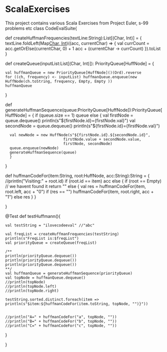 # ScalaExercises

This project contains various Scala Exercises from Project Euler, s-99  problems etc
class CodeEvalSuite{

  
  def createHuffmanFrequencies(textLine:String):List[(Char, Int)] = {
    textLine.foldLeft(Map[Char, Int]())((acc, currentChar) => {
                           val currCount = acc.getOrElse(currentChar, 0) + 1
                           acc + (currentChar -> currCount)
        }).toList
  }
  
  def createQueue(inputList:List[(Char, Int)]): PriorityQueue[HuffNode] = {
    
    val huffmanQueue = new PriorityQueue[HuffNode]()(Ord).reverse
    for ((ch, frequency) <- inputList) huffmanQueue.enqueue(new HuffNode(ch.toString, frequency, Empty, Empty ))
    huffmanQueue
  }
  
  
  
  def generateHuffmanSequence(queue:PriorityQueue[HuffNode]):PriorityQueue[HuffNode] = {
    if (queue.size == 1)
      queue
    else {
      val firstNode = queue.dequeue()
      println(s"${firstNode.id}={firstNode.val}")
      val secondNode = queue.dequeue()
      println(s"${firstNode.id}={firstNode.val}")
      
      val newNode = new HuffNode(s"${firstNode.id}.${secondNode.id}",
                              firstNode.value + secondNode.value,
                              firstNode, secondNode)
      queue.enqueue(newNode)
      generateHuffmanSequence(queue)
      }
  }
    
  
  def huffmanCodeFor(item:String, root:HuffNode, acc:String):String = {
      //println("Visiting:" + root.id)
      if (root.id == item) acc
      else {
        if (root == Empty) // we havent found it
          return ""
        else {
          val res = huffmanCodeFor(item, root.left, acc + "0")
          if (res == "") 
            huffmanCodeFor(item, root.right, acc + "1")
          else res
        }
      }
    
  }
  
  
  @Test
  def testHuffmann(){
    
    val testString = "ilovecodeeval" //"abc"
    
    val freqList = createHuffmanFrequencies(testString)
    println(s"FreqList is:$freqList")
    val priorityQueue = createQueue(freqList)
    
    /**
    println(priorityQueue.dequeue())
    println(priorityQueue.dequeue())
    println(priorityQueue.dequeue())
    **/
    val huffmanQueue = generateHuffmanSequence(priorityQueue)
    val topNode = huffmanQueue.dequeue()
    //println(topNode)
    //println(topNode.left)
    //println(topNode.right)
    
    testString.sorted.distinct.foreach(item => println(s"$item:${huffmanCodeFor(item.toString, topNode, "")}"))
      
    
    //println("A=" + huffmanCodeFor("a", topNode, ""))
    //println("B=" + huffmanCodeFor("b", topNode, ""))
    //println("C=" + huffmanCodeFor("c", topNode, ""))
    
  }
  
  
  
  
  
}
